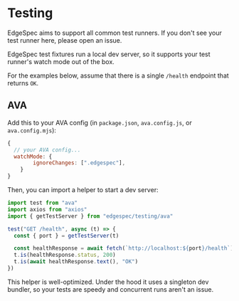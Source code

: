 # Testing

EdgeSpec aims to support all common test runners. If you don't see your test runner here, please open an issue.

EdgeSpec test fixtures run a local dev server, so it supports your test runner's watch mode out of the box.

For the examples below, assume that there is a single `/health` endpoint that returns `OK`.

## AVA

Add this to your AVA config (in `package.json`, `ava.config.js`, or `ava.config.mjs`):

```js
{
  // your AVA config...
  watchMode: {
		ignoreChanges: [".edgespec"],
	}
}
```

Then, you can import a helper to start a dev server:

```typescript
import test from "ava"
import axios from "axios"
import { getTestServer } from "edgespec/testing/ava"

test("GET /health", async (t) => {
  const { port } = getTestServer(t)

  const healthResponse = await fetch(`http://localhost:${port}/health`)
  t.is(healthResponse.status, 200)
  t.is(await healthResponse.text(), "OK")
})
```

This helper is well-optimized. Under the hood it uses a singleton dev bundler, so your tests are speedy and concurrent runs aren't an issue.
